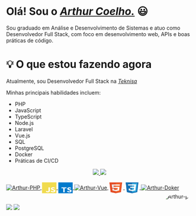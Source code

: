 <div>
    <h1>Olá! Sou o <a href="https://www.linkedin.com/in/arthur-coelho-5351441b4/"><i>Arthur Coelho.</i></a> 😃️</h1>
   <p>Sou graduado em Análise e Desenvolvimento de Sistemas e atuo como Desenvolvedor Full Stack, com foco em desenvolvimento web, APIs e boas práticas de código.</p>
</div>

<div>
    <h1>💡 O que estou fazendo agora</h1>
    <p>Atualmente, sou Desenvolvedor Full Stack na <a href="https://www.teknisa.com/"><i>Teknisa</i></a></p>
    <p>Minhas principais habilidades incluem:</p>
    <ul>
        <li>PHP</li>
        <li>JavaScript</li>
        <li>TypeScript</li>
        <li>Node.js</li>
        <li>Laravel</li>
        <li>Vue.js</li>
        <li>SQL</li>
        <li>PostgreSQL</li>
        <li>Docker</li>
        <li>Práticas de CI/CD</li>
    </ul>
</div>


  
<div align="center">
  <a href="https://github.com/ArthurCoelhob">
  <img height="180em" src="https://github-readme-stats.vercel.app/api?username=ArthurCoelhob&show_icons=true&theme=dracula&include_all_commits=true&count_private=true"/>
  <img height="180em" src="https://github-readme-stats.vercel.app/api/top-langs/?username=ArthurCoelhob&layout=compact&langs_count=7&theme=dracula"/>
</div>
<div style="display: inline_block"><br>
     <img align="center" alt="Arthur-PHP" height="30" width="40" src="https://cdn.jsdelivr.net/gh/devicons/devicon/icons/php/php-original.svg" />
  <img align="center" alt="Arthur-Js" height="30" width="40" src="https://raw.githubusercontent.com/devicons/devicon/master/icons/javascript/javascript-plain.svg">
  <img align="center" alt="Arthur-Ts" height="30" width="40" src="https://raw.githubusercontent.com/devicons/devicon/master/icons/typescript/typescript-plain.svg">
      <img align="center" alt="Arthur-Vue" height="30" width="40"src="https://cdn.jsdelivr.net/gh/devicons/devicon/icons/vuejs/vuejs-original.svg" />
  <img align="center" alt="Arthur-HTML" height="30" width="40" src="https://raw.githubusercontent.com/devicons/devicon/master/icons/html5/html5-original.svg">
  <img align="center" alt="Arthur-CSS" height="30" width="40" src="https://raw.githubusercontent.com/devicons/devicon/master/icons/css3/css3-original.svg">
  <img align="center" alt="Arthur-Doker" height="30" width="40"  src="https://cdn.jsdelivr.net/gh/devicons/devicon/icons/docker/docker-original.svg" />
  <img align="right" alt="Arthur-pic" height="150" style="border-radius:50px;" src="https://cdn.discordapp.com/attachments/918996857970110516/953099043905613865/picasion.com_ad211283e493163a74f1e8b3b0f83ead.gif">
</div>
  
  ##
 
<div> 
  <a href = "mailto:arthurcoelhoob@gmail.com"><img src="https://img.shields.io/badge/-Gmail-%23333?style=for-the-badge&logo=gmail&logoColor=white" target="_blank"></a>
  <a href="https://www.linkedin.com/in/arthur-coelho-5351441b4/" target="_blank"><img src="https://img.shields.io/badge/-LinkedIn-%230077B5?style=for-the-badge&logo=linkedin&logoColor=white" target="_blank"></a> 

</div>

